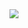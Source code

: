 <style>
  #memo_logo:hover{
    filter: drop-shadow(0 0 2em #fff);
  }
</style>
<img id="memo_logo" style="transition: filter 300ms;" src="./public/assets/favicon.png">